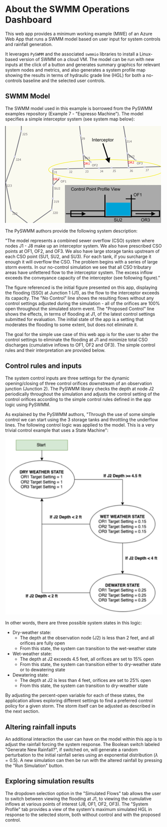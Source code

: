 # About the SWMM Operations Dashboard

This web app provides a minimum working example (MWE) of an Azure Web App that runs a SWMM model based on user input for system controls and rainfall generation.

It leverages `PySWMM` and the associated `swmmio` libraries to install a Linux-based version of SWMM on a cloud VM. The model can be run with new inputs at the click of a button and generates summary graphics for relevant system nodes and metrics, and also generates a system profile map showing the results in terms of hydraulic grade line (HGL) for both a no-controls baseline and the selected user controls.

## SWMM Model

The SWMM model used in this example is borrowed from the PySWMM examples repository (Example 7 - "Espresso Machine"). The model specifies a simple interceptor system (see system map below):

![Figure 1. System Map](assets\img\system_map.PNG)

The PySWMM authors provide the following system description:

"The model represents a combined sewer overflow (CSO) system where nodes J1 - J8 make up an interceptor system. We also have prescribed CSO points at OF1, OF2, and OF3. We also have large storage tanks upstream of each CSO point (SU1, SU2, and SU3). For each tank, if you surcharge it enough it will overflow the CSO. The problem begins with a series of large storm events. In our no-control simulation we see that all CSO tributary areas have unfettered flow to the interceptor system. The excess inflow exceeds the conveyance capacity of the interceptor (see following figure)."

The figure referenced is the initial figure presented on this app, displaying the flooding (SSO) at Junction 1 (J1), as the flow to the interceptor exceeds its capacity. The "No Control" line shows the resulting flows without any control settings adjusted during the simulation - all of the orifices are 100% open throughout the simulated storm event. The "Proposed Control" line shows the effects, in terms of flooding at J1, of the latest control settings submitted for evaluation. The initial state of the app is a setting that moderates the flooding to some extent, but does not eliminate it.

The goal for the simple use case of this web app is for the user to alter the control settings to eliminate the flooding at J1 and minimize total CSO discharges (cumulative inflows to OF1, OF2 and OF3). The simple control rules and their interpretation are provided below.

## Control rules and inputs
The system control inputs are three settings for the dynamic opening/closing of three control orifices downstream of an observation junction (Junction 2). The PySWMM library checks the depth at node J2 periodically throughout the simulation and adjusts the control setting of the control orifices according to the simple control rules defined in the app logic using PySWMM.

As explained by the PySWMM authors, "Through the use of some simple control we can start using the 3 storage tanks and throttling the underflow lines. The following control logic was applied to the model. This is a very trivial control example that uses a State Machine":

![Figure 2. Simple Control Logic](assets/img/simple_control.PNG)

In other words, there are three possible system states in this logic: 
- Dry-weather state: 
    - The depth at the observation node (J2) is less than 2 feet, and all orifices are fully open 
    - From this state, the system can transition to the wet-weather state 
- Wet-weather state: 
    - The depth at J2 exceeds 4.5 feet, all orifices are set to 15% open 
    - From this state, the system can transition either to dry-weather state or to dewatering state 
- Dewatering state: 
    - The depth at J2 is less than 4 feet, orifices are set to 25% open 
    - From this state, the system can transition to dry-weather state

By adjusting the percent-open variable for each of these states, the application allows exploring different settings to find a preferred control policy for a given storm. The storm itself can be adjusted as described in the next section.

## Altering rainfall inputs
An additional interaction the user can have on the model within this app is to adjust the rainfall forcing the system response. The Boolean switch labeled "Generate New Rainfall?", if switched on, will generate a random perturbation to the initial rainfall series using an exponential distribution ($\lambda = 0.5$). A new simulation can then be run with the altered rainfall by pressing the "Run Simulation" button.

## Exploring simulation results
The dropdown selection option in the "Simulated Flows" tab allows the user to switch between viewing the flooding at J1, to viewing the cumulative inflows at various points of interest (J8, OF1, OF2, OF3). The "System Profile" tab provides a view of the system's maximum simulated HGL in response to the selected storm, both without control and with the proposed control.